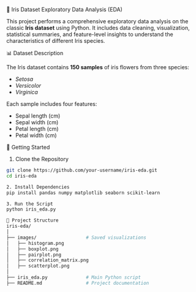 🌸 Iris Dataset Exploratory Data Analysis (EDA)

This project performs a comprehensive exploratory data analysis on the classic **Iris dataset** using Python. It includes data cleaning, visualization, statistical summaries, and feature-level insights to understand the characteristics of different Iris species.

📊 Dataset Description

The Iris dataset contains **150 samples** of iris flowers from three species:
- *Setosa*
- *Versicolor*
- *Virginica*

Each sample includes four features:
- Sepal length (cm)
- Sepal width (cm)
- Petal length (cm)
- Petal width (cm)

🚀 Getting Started

 1. Clone the Repository
```bash
git clone https://github.com/your-username/iris-eda.git
cd iris-eda

2. Install Dependencies 
pip install pandas numpy matplotlib seaborn scikit-learn

3. Run the Script
python iris_eda.py

📁 Project Structure
iris-eda/
│
├── images/                  # Saved visualizations
│   ├── histogram.png
│   ├── boxplot.png
│   ├── pairplot.png
│   ├── correlation_matrix.png
│   ├── scatterplot.png
│
├── iris_eda.py              # Main Python script
├── README.md                # Project documentation







